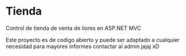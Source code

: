 # Tienda
Control de tienda de venta de liores en ASP.NET MVC

Este proyecto es de codigo abierto y puede ser adaptado a cualquier necesidad 
para mayores informes contactar al admin jajaj xD
